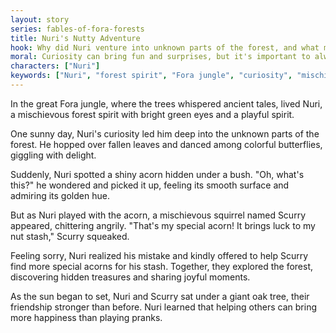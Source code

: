 ```yaml
---
layout: story
series: fables-of-fora-forests
title: Nuri's Nutty Adventure
hook: Why did Nuri venture into unknown parts of the forest, and what mischief did he find?
moral: Curiosity can bring fun and surprises, but it's important to always stay safe.
characters: ["Nuri"]
keywords: ["Nuri", "forest spirit", "Fora jungle", "curiosity", "mischief", "squirrel", "friendship", "kindness", "nature", "adventure"]
---
```


In the great Fora jungle, where the trees whispered ancient tales, lived Nuri, a mischievous forest spirit with bright green eyes and a playful spirit.

One sunny day, Nuri's curiosity led him deep into the unknown parts of the forest. He hopped over fallen leaves and danced among colorful butterflies, giggling with delight.

Suddenly, Nuri spotted a shiny acorn hidden under a bush. "Oh, what's this?" he wondered and picked it up, feeling its smooth surface and admiring its golden hue.

But as Nuri played with the acorn, a mischievous squirrel named Scurry appeared, chittering angrily. "That's my special acorn! It brings luck to my nut stash," Scurry squeaked.

Feeling sorry, Nuri realized his mistake and kindly offered to help Scurry find more special acorns for his stash. Together, they explored the forest, discovering hidden treasures and sharing joyful moments.

As the sun began to set, Nuri and Scurry sat under a giant oak tree, their friendship stronger than before. Nuri learned that helping others can bring more happiness than playing pranks.
